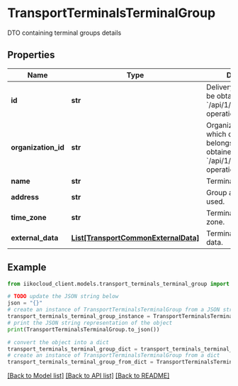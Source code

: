 # TransportTerminalsTerminalGroup

DTO containing terminal groups details

## Properties

Name | Type | Description | Notes
------------ | ------------- | ------------- | -------------
**id** | **str** | Delivery group ID.                Can be obtained by &#x60;/api/1/terminal_groups&#x60; operation. | 
**organization_id** | **str** | Organization ID to which delivery group belongs.                Can be obtained by &#x60;/api/1/organizations&#x60; operation. | 
**name** | **str** | Terminal group name. | 
**address** | **str** | Group address. Not used. | 
**time_zone** | **str** | Terminal group time zone. | 
**external_data** | [**List[TransportCommonExternalData]**](TransportCommonExternalData.md) | Terminal group external data. | [optional] 

## Example

```python
from iikocloud_client.models.transport_terminals_terminal_group import TransportTerminalsTerminalGroup

# TODO update the JSON string below
json = "{}"
# create an instance of TransportTerminalsTerminalGroup from a JSON string
transport_terminals_terminal_group_instance = TransportTerminalsTerminalGroup.from_json(json)
# print the JSON string representation of the object
print(TransportTerminalsTerminalGroup.to_json())

# convert the object into a dict
transport_terminals_terminal_group_dict = transport_terminals_terminal_group_instance.to_dict()
# create an instance of TransportTerminalsTerminalGroup from a dict
transport_terminals_terminal_group_from_dict = TransportTerminalsTerminalGroup.from_dict(transport_terminals_terminal_group_dict)
```
[[Back to Model list]](../README.md#documentation-for-models) [[Back to API list]](../README.md#documentation-for-api-endpoints) [[Back to README]](../README.md)


